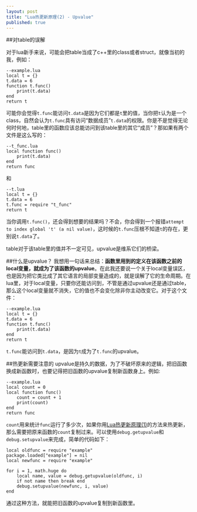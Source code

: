 ```yaml
---
layout: post
title: "Lua热更新原理(2) - Upvalue"
published: true
---
```


##对table的误解

对于lua新手来说，可能会把table当成了c++里的class或者struct，就像当初的我，例如：

	--example.lua
	local t = {}
	t.data = 6
	function t.func()
		print(t.data)
	end
	return t

可能你会觉得`t.func`能访问`t.data`是因为它们都是`t`里的值，当你把`t`认为是一个class，自然会认为`t.func`具有访问“数据成员”`t.data`的权限。你是不是觉得无论何时何地，table里的函数应该总能访问到该table里的其它“成员”？那如果有两个文件是这么写的：

	--t_func.lua
	local function func()
		print(t.data)
	end
	return func

   和

	--t.lua
	local t = {}
	t.data = 6
	t.func = require "t_func"
	return t

当你调用`t.func()`，还会得到想要的结果吗？不会，你会得到一个报错`attempt to index global 't' (a nil value)`，这时候的`t.func`压根不知道`t`的存在，更别说`t.data`了。

table对于该table里的值并不一定可见，upvalue是维系它们的桥梁。

##什么是upvalue？
我想用一句话来总结：**函数里用到的定义在该函数之前的local变量，就成为了该函数的upvalue**。在此我还要说一个关于local变量误区，也是因为把它类比成了其它语言的局部变量造成的，就是误解了它的生命周期。在lua里，对于local变量，只要你还能访问到，不管是通过upvalue还是通过table，那么这个local变量就不消失，它的值也不会变化除非你主动改变它。对于这个文件：

	--example.lua
	local t = {}
	t.data = 6
	function t.func()
		print(t.data)
	end
	return t

`t.func`能访问到`t.data`，是因为`t`成为了`t.func`的upvalue。

##热更新需要注意的
upvalue是持久的数据，为了不破坏原来的逻辑，把旧函数换成新函数时，也要记得把旧函数的upvalue复制新函数身上。例如:

	--example.lua
	local count = 0
	local function func()
		count = count + 1
		print(count)
	end
	return func

`count`用来统计`func`运行了多少次，如果你用[Lua热更新原理(1)](http://asqbtcupid.github.io/luahotupdate1-require/)的方法来热更新，那么需要把原来函数的`count`复制过来。可以使用`debug.getupvalue`和`debug.setupvalue`来完成，简单的代码如下：

	local oldfunc = require "example"
	package.loaded["example"] = nil
	local newfunc = require "example"

	for i = 1, math.huge do
		local name, value = debug.getupvalue(oldfunc, i)
		if not name then break end
		debug.setupvalue(newfunc, i, value)
	end

通过这种方法，就能把旧函数的upvalue复制到新函数里。
